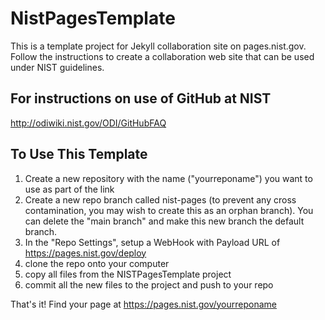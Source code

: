 # NistPagesTemplate

This is a template project for Jekyll collaboration site on pages.nist.gov. Follow the instructions to create a collaboration web site that can be used under NIST guidelines.

## For instructions on use of GitHub at NIST

http://odiwiki.nist.gov/ODI/GitHubFAQ

## To Use This Template

1. Create a new repository with the name ("yourreponame") you want to use as part of the link
2. Create a new repo branch called nist-pages (to prevent any cross contamination, you may wish to create this as an orphan branch). You can delete the "main branch" and make this new branch the default branch.
3. In the "Repo Settings", setup a WebHook with Payload URL of https://pages.nist.gov/deploy
4. clone the repo onto your computer
5. copy all files from the NISTPagesTemplate project
6. commit all the new files to the project and push to your repo

That's it! Find your page at https://pages.nist.gov/yourreponame  
